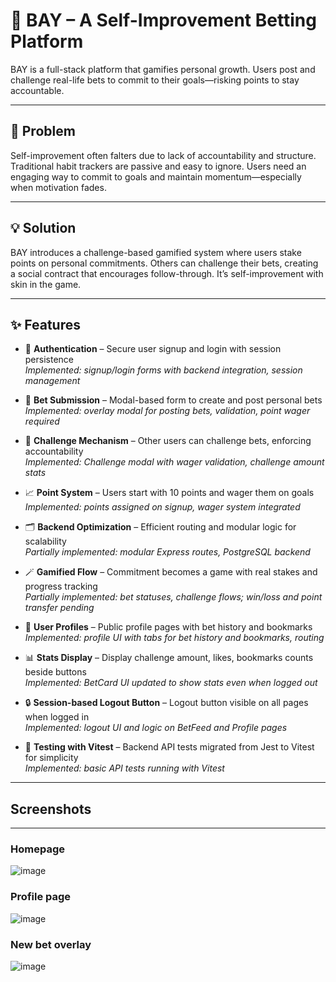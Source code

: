 # 🧠 BAY – A Self-Improvement Betting Platform

BAY is a full-stack platform that gamifies personal growth. Users post and challenge real-life bets to commit to their goals—risking points to stay accountable.

---

## 🧩 Problem

Self-improvement often falters due to lack of accountability and structure. Traditional habit trackers are passive and easy to ignore. Users need an engaging way to commit to goals and maintain momentum—especially when motivation fades.

---

## 💡 Solution

BAY introduces a challenge-based gamified system where users stake points on personal commitments. Others can challenge their bets, creating a social contract that encourages follow-through. It’s self-improvement with skin in the game.

---

## ✨ Features

- 🔐 **Authentication** – Secure user signup and login with session persistence  
  _Implemented: signup/login forms with backend integration, session management_

- 🎯 **Bet Submission** – Modal-based form to create and post personal bets  
  _Implemented: overlay modal for posting bets, validation, point wager required_

- 💬 **Challenge Mechanism** – Other users can challenge bets, enforcing accountability  
  _Implemented: Challenge modal with wager validation, challenge amount stats_

- 📈 **Point System** – Users start with 10 points and wager them on goals  
  _Implemented: points assigned on signup, wager system integrated_

- 🗂 **Backend Optimization** – Efficient routing and modular logic for scalability  
  _Partially implemented: modular Express routes, PostgreSQL backend_

- 🪄 **Gamified Flow** – Commitment becomes a game with real stakes and progress tracking  
  _Partially implemented: bet statuses, challenge flows; win/loss and point transfer pending_

- 👤 **User Profiles** – Public profile pages with bet history and bookmarks  
  _Implemented: profile UI with tabs for bet history and bookmarks, routing_

- 📊 **Stats Display** – Display challenge amount, likes, bookmarks counts beside buttons  
  _Implemented: BetCard UI updated to show stats even when logged out_

- 🔒 **Session-based Logout Button** – Logout button visible on all pages when logged in  
  _Implemented: logout UI and logic on BetFeed and Profile pages_

- 🧪 **Testing with Vitest** – Backend API tests migrated from Jest to Vitest for simplicity  
  _Implemented: basic API tests running with Vitest_

---

## Screenshots
-----------------

### Homepage
![image](https://github.com/user-attachments/assets/84a99bc9-e8d9-4639-9bbc-9df119e324a6)

### Profile page
![image](https://github.com/user-attachments/assets/40af3619-cfa1-446e-86d6-d3b1813e1d3d)

### New bet overlay
![image](https://github.com/user-attachments/assets/7b1e4c9d-6b42-42ab-aba1-eb8e12c6f649)


